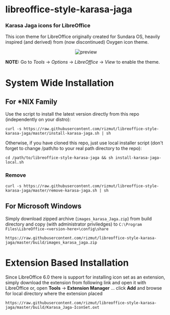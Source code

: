 # libreoffice-style-karasa-jaga
### Karasa Jaga icons for LibreOffice

This icon theme for LibreOffice originally created for Sundara OS, heavily inspired (and derived) from (now discontinued) Oxygen icon theme.

<p align="center">
  <img src="https://github.com/rizmut/libreoffice-style-karasa-jaga/raw/master/preview.png" alt="preview"/>
</p>

**NOTE:** Go to _Tools_ → _Options_ → _LibreOffice_ → _View_ to enable the theme.

# System Wide Installation
## For *NIX Family 

Use the script to install the latest version directly from this repo (independently on your distro):
```
curl -s https://raw.githubusercontent.com/rizmut/libreoffice-style-karasa-jaga/master/install-karasa-jaga.sh | sh
```
Otherwise, if you have cloned this repo, just use local installer script (don't forget to change /path/to to your real path directory to the repo):

```
cd /path/to/libreoffice-style-karasa-jaga && sh install-karasa-jaga-local.sh
```
### Remove
```
curl -s https://raw.githubusercontent.com/rizmut/libreoffice-style-karasa-jaga/master/remove-karasa-jaga.sh | sh
```

## For Microsoft Windows 

Simply download zipped archive (```images_karasa_Jaga.zip```) from build directory and copy (with administrator priviledges) to ```C:\Program Files\LibreOffice-<version-here>\config\share```

```
https://raw.githubusercontent.com/rizmut/libreoffice-style-karasa-jaga/master/build/images_karasa_jaga.zip

```


# Extension Based Installation

Since LibreOffice 6.0 there is support for installing icon set as an extension, simply download the extension from following link and open it with LibreOffice or, open __Tools__ → __Extension Manager__ ... click __Add__ and browse for local directory where the extension placed

```
https://raw.githubusercontent.com/rizmut/libreoffice-style-karasa-jaga/master/build/Karasa_Jaga-IconSet.oxt

```

